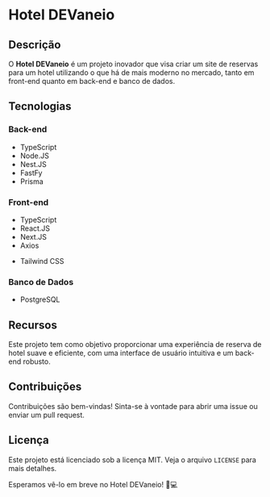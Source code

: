 # Hotel DEVaneio

## Descrição

O **Hotel DEVaneio** é um projeto inovador que visa criar um site de reservas para um hotel utilizando o que há de mais moderno no mercado, tanto em front-end quanto em back-end e banco de dados.

## Tecnologias

### Back-end
- TypeScript
- Node.JS
- Nest.JS
- FastFy
- Prisma

### Front-end
- TypeScript
- React.JS
- Next.JS
- Axios
<!-- - Sass -->
- Tailwind CSS

### Banco de Dados
- PostgreSQL

## Recursos

Este projeto tem como objetivo proporcionar uma experiência de reserva de hotel suave e eficiente, com uma interface de usuário intuitiva e um back-end robusto.

## Contribuições

Contribuições são bem-vindas! Sinta-se à vontade para abrir uma issue ou enviar um pull request.

## Licença

Este projeto está licenciado sob a licença MIT. Veja o arquivo `LICENSE` para mais detalhes.

Esperamos vê-lo em breve no Hotel DEVaneio! 🏨💻

